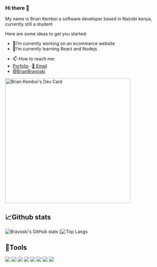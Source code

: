 ### Hi there 👋
My name is Brian Kemboi a software developer based in Nairobi kenya, currently still a student


<!--**BrianBravoski/BrianBravoski** is a ✨ _special_ ✨ repository because its `README.md` (this file) appears on your GitHub profile.-->

Here are some ideas to get you started:

- 🔭I’m currently working on an ecommerce website
- 🌱I’m currently learning React and Nodejs 
<!-- 👯 I’m looking to collaborate on ...
- 🤔 I’m looking for help with ...
- 💬 Ask me about ...-->
- 📫 How to reach me: 
- [Porfolio](https://kemboidev.netlify.app)
-[📧 Email ](brianbravoski28@gmail.com)
-  [@BrianBravoski](https://twitter.com/Kemboi_Bravoski)
<!--- 😄 Pronouns: ...
- ⚡ Fun fact: ... -->
<a href="https://app.daily.dev/kemboi"><img src="https://api.daily.dev/devcards/27368fdeab0c474e9aa18e108643b34d.png?r=l5p" width="400" alt="Brian Kemboi's Dev Card"/></a>

## 📈Github stats

![Bravoski's GitHub stats](https://github-readme-stats.vercel.app/api?username=BrianBravoski&include_all_commits=true&show_icons=true&theme=tokyonight&line_height=30)
[![Top Langs](https://github-readme-stats.vercel.app/api/top-langs/?username=BrianBravoski&theme=tokyonight&langs_count=3)


## 🔨Tools

![](https://img.shields.io/badge/OS-Linux-informational?style=flat&logo=linux&logoColor=white&color=2bbc8a)
![](https://img.shields.io/badge/Code-Python-informational?style=flat&logo=python&logoColor=white&color=2bbc8a)
![](https://img.shields.io/badge/Code-JavaScript-informational?style=flat&logo=javascript&logoColor=white&color=2bbc8a)
![](https://img.shields.io/badge/Code-HTML-informational?style=flat&logo=html5&logoColor=white&color=2bbc8a)
![](https://img.shields.io/badge/Code-CSS-informational?style=flat&logo=css3&logoColor=white&color=2bbc8a)
![](https://img.shields.io/badge/Code-React-informational?style=flat&logo=react&logoColor=white&color=2bbc8a)
![](https://img.shields.io/badge/Code-Django-informational?style=flat&logo=django&logoColor=white&color=2bbc8a)
![](https://img.shields.io/badge/Code-Typescript-informational?style=flat&logo=typescript&logoColor=white&color=2bbc8a)
